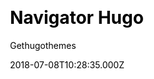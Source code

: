 ---
title: Navigator Hugo
github: https://github.com/gethugothemes/navigator-hugo/
demo: https://demo.gethugothemes.com/navigator/site/
author: Gethugothemes
ssg:
  - Hugo
cms:
  - Markdown
css:
  - Bootstrap
category:
  - Portfolio
date: 2018-07-08T10:28:35.000Z
description: Navigator Template Hugo Version by themefisher0
publish_date: '2018-07-08T10:28:35Z'
update_date: '2022-10-22T03:22:09Z'
github_star: 136
github_fork: 139
draft: false
---